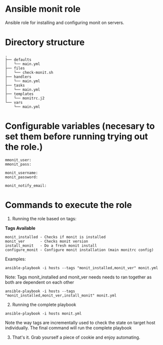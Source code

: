 # Ansible monit role

Ansible role for installing and configuring monit on servers.

# Directory structure

```
.
├── defaults
│   └── main.yml
├── files
│   └── check-monit.sh
├── handlers
│   └── main.yml
├── tasks
│   └── main.yml
├── templates
│   └── monitrc.j2
└── vars
    └── main.yml
```

# Configurable variables (necesary to set them before running trying out the role.)

```
mmonit_user:
mmonit_pass:

monit_username:
monit_password:

monit_notify_email:
```

# Commands to execute the role

1. Running the role based on tags:

**Tags Available**

```
monit_installed - Checks if monit is installed
monit_ver       - Checks monit version 
install_monit   - Do a fresh monit install
configure_monit - Configure monit installation (main monitrc config)
```

Examples:

```
ansible-playbook -i hosts --tags "monit_installed,monit_ver" monit.yml
```

Note: Tags monit_installed and monit_ver needs needs to ran together as both are dependent on each other

```
ansible-playbook -i hosts --tags "monit_installed,monit_ver,install_monit" monit.yml
```

2. Running the complete playbook

```
ansible-playbook -i hosts monit.yml
```

Note the way tags are incrementally used to check the state on target host individually. The final command will run the complete playbook 


3. That's it. Grab yourself a piece of cookie and enjoy automating.
